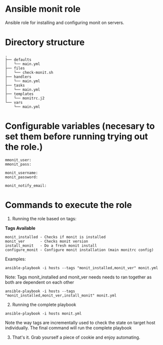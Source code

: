 # Ansible monit role

Ansible role for installing and configuring monit on servers.

# Directory structure

```
.
├── defaults
│   └── main.yml
├── files
│   └── check-monit.sh
├── handlers
│   └── main.yml
├── tasks
│   └── main.yml
├── templates
│   └── monitrc.j2
└── vars
    └── main.yml
```

# Configurable variables (necesary to set them before running trying out the role.)

```
mmonit_user:
mmonit_pass:

monit_username:
monit_password:

monit_notify_email:
```

# Commands to execute the role

1. Running the role based on tags:

**Tags Available**

```
monit_installed - Checks if monit is installed
monit_ver       - Checks monit version 
install_monit   - Do a fresh monit install
configure_monit - Configure monit installation (main monitrc config)
```

Examples:

```
ansible-playbook -i hosts --tags "monit_installed,monit_ver" monit.yml
```

Note: Tags monit_installed and monit_ver needs needs to ran together as both are dependent on each other

```
ansible-playbook -i hosts --tags "monit_installed,monit_ver,install_monit" monit.yml
```

2. Running the complete playbook

```
ansible-playbook -i hosts monit.yml
```

Note the way tags are incrementally used to check the state on target host individually. The final command will run the complete playbook 


3. That's it. Grab yourself a piece of cookie and enjoy automating.
